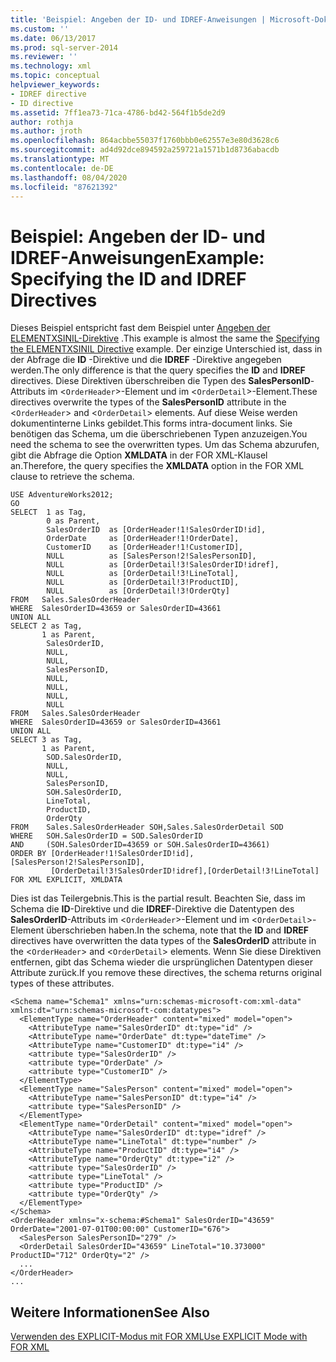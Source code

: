 ```yaml
---
title: 'Beispiel: Angeben der ID- und IDREF-Anweisungen | Microsoft-Dokumentation'
ms.custom: ''
ms.date: 06/13/2017
ms.prod: sql-server-2014
ms.reviewer: ''
ms.technology: xml
ms.topic: conceptual
helpviewer_keywords:
- IDREF directive
- ID directive
ms.assetid: 7ff1ea73-71ca-4786-bd42-564f1b5de2d9
author: rothja
ms.author: jroth
ms.openlocfilehash: 864acbbe55037f1760bbb0e62557e3e80d3628c6
ms.sourcegitcommit: ad4d92dce894592a259721a1571b1d8736abacdb
ms.translationtype: MT
ms.contentlocale: de-DE
ms.lasthandoff: 08/04/2020
ms.locfileid: "87621392"
---
```

# <a name="example-specifying-the-id-and-idref-directives"></a><span data-ttu-id="4797f-102">Beispiel: Angeben der ID- und IDREF-Anweisungen</span><span class="sxs-lookup"><span data-stu-id="4797f-102">Example: Specifying the ID and IDREF Directives</span></span>
  <span data-ttu-id="4797f-103">Dieses Beispiel entspricht fast dem Beispiel unter [Angeben der ELEMENTXSINIL-Direktive](example-specifying-the-elementxsinil-directive.md) .</span><span class="sxs-lookup"><span data-stu-id="4797f-103">This example is almost the same the [Specifying the ELEMENTXSINIL Directive](example-specifying-the-elementxsinil-directive.md) example.</span></span> <span data-ttu-id="4797f-104">Der einzige Unterschied ist, dass in der Abfrage die **ID** -Direktive und die **IDREF** -Direktive angegeben werden.</span><span class="sxs-lookup"><span data-stu-id="4797f-104">The only difference is that the query specifies the **ID** and **IDREF** directives.</span></span> <span data-ttu-id="4797f-105">Diese Direktiven überschreiben die Typen des **SalesPersonID**-Attributs im <`OrderHeader`>-Element und im <`OrderDetail`>-Element.</span><span class="sxs-lookup"><span data-stu-id="4797f-105">These directives overwrite the types of the **SalesPersonID** attribute in the <`OrderHeader`> and <`OrderDetail`> elements.</span></span> <span data-ttu-id="4797f-106">Auf diese Weise werden dokumentinterne Links gebildet.</span><span class="sxs-lookup"><span data-stu-id="4797f-106">This forms intra-document links.</span></span> <span data-ttu-id="4797f-107">Sie benötigen das Schema, um die überschriebenen Typen anzuzeigen.</span><span class="sxs-lookup"><span data-stu-id="4797f-107">You need the schema to see the overwritten types.</span></span> <span data-ttu-id="4797f-108">Um das Schema abzurufen, gibt die Abfrage die Option **XMLDATA** in der FOR XML-Klausel an.</span><span class="sxs-lookup"><span data-stu-id="4797f-108">Therefore, the query specifies the **XMLDATA** option in the FOR XML clause to retrieve the schema.</span></span>  
  
```  
USE AdventureWorks2012;  
GO  
SELECT  1 as Tag,  
        0 as Parent,  
        SalesOrderID  as [OrderHeader!1!SalesOrderID!id],  
        OrderDate     as [OrderHeader!1!OrderDate],  
        CustomerID    as [OrderHeader!1!CustomerID],  
        NULL          as [SalesPerson!2!SalesPersonID],  
        NULL          as [OrderDetail!3!SalesOrderID!idref],  
        NULL          as [OrderDetail!3!LineTotal],  
        NULL          as [OrderDetail!3!ProductID],  
        NULL          as [OrderDetail!3!OrderQty]  
FROM   Sales.SalesOrderHeader  
WHERE  SalesOrderID=43659 or SalesOrderID=43661  
UNION ALL   
SELECT 2 as Tag,  
       1 as Parent,  
        SalesOrderID,   
        NULL,  
        NULL,  
        SalesPersonID,    
        NULL,           
        NULL,           
        NULL,  
        NULL           
FROM   Sales.SalesOrderHeader  
WHERE  SalesOrderID=43659 or SalesOrderID=43661  
UNION ALL  
SELECT 3 as Tag,  
       1 as Parent,  
        SOD.SalesOrderID,  
        NULL,  
        NULL,  
        SalesPersonID,  
        SOH.SalesOrderID,  
        LineTotal,  
        ProductID,  
        OrderQty     
FROM    Sales.SalesOrderHeader SOH,Sales.SalesOrderDetail SOD  
WHERE   SOH.SalesOrderID = SOD.SalesOrderID  
AND     (SOH.SalesOrderID=43659 or SOH.SalesOrderID=43661)  
ORDER BY [OrderHeader!1!SalesOrderID!id], [SalesPerson!2!SalesPersonID],  
         [OrderDetail!3!SalesOrderID!idref],[OrderDetail!3!LineTotal]  
FOR XML EXPLICIT, XMLDATA  
```  
  
 <span data-ttu-id="4797f-109">Dies ist das Teilergebnis.</span><span class="sxs-lookup"><span data-stu-id="4797f-109">This is the partial result.</span></span> <span data-ttu-id="4797f-110">Beachten Sie, dass im Schema die **ID**-Direktive und die **IDREF**-Direktive die Datentypen des **SalesOrderID**-Attributs im <`OrderHeader`>-Element und im <`OrderDetail`>-Element überschrieben haben.</span><span class="sxs-lookup"><span data-stu-id="4797f-110">In the schema, note that the **ID** and **IDREF** directives have overwritten the data types of the **SalesOrderID** attribute in the <`OrderHeader`> and <`OrderDetail`> elements.</span></span> <span data-ttu-id="4797f-111">Wenn Sie diese Direktiven entfernen, gibt das Schema wieder die ursprünglichen Datentypen dieser Attribute zurück.</span><span class="sxs-lookup"><span data-stu-id="4797f-111">If you remove these directives, the schema returns original types of these attributes.</span></span>  
  
```  
<Schema name="Schema1" xmlns="urn:schemas-microsoft-com:xml-data" xmlns:dt="urn:schemas-microsoft-com:datatypes">  
  <ElementType name="OrderHeader" content="mixed" model="open">  
    <AttributeType name="SalesOrderID" dt:type="id" />  
    <AttributeType name="OrderDate" dt:type="dateTime" />  
    <AttributeType name="CustomerID" dt:type="i4" />  
    <attribute type="SalesOrderID" />  
    <attribute type="OrderDate" />  
    <attribute type="CustomerID" />  
  </ElementType>  
  <ElementType name="SalesPerson" content="mixed" model="open">  
    <AttributeType name="SalesPersonID" dt:type="i4" />  
    <attribute type="SalesPersonID" />  
  </ElementType>  
  <ElementType name="OrderDetail" content="mixed" model="open">  
    <AttributeType name="SalesOrderID" dt:type="idref" />  
    <AttributeType name="LineTotal" dt:type="number" />  
    <AttributeType name="ProductID" dt:type="i4" />  
    <AttributeType name="OrderQty" dt:type="i2" />  
    <attribute type="SalesOrderID" />  
    <attribute type="LineTotal" />  
    <attribute type="ProductID" />  
    <attribute type="OrderQty" />  
  </ElementType>  
</Schema>  
<OrderHeader xmlns="x-schema:#Schema1" SalesOrderID="43659" OrderDate="2001-07-01T00:00:00" CustomerID="676">  
  <SalesPerson SalesPersonID="279" />  
  <OrderDetail SalesOrderID="43659" LineTotal="10.373000" ProductID="712" OrderQty="2" />  
  ...  
</OrderHeader>  
...  
```  
  
## <a name="see-also"></a><span data-ttu-id="4797f-112">Weitere Informationen</span><span class="sxs-lookup"><span data-stu-id="4797f-112">See Also</span></span>  
 [<span data-ttu-id="4797f-113">Verwenden des EXPLICIT-Modus mit FOR XML</span><span class="sxs-lookup"><span data-stu-id="4797f-113">Use EXPLICIT Mode with FOR XML</span></span>](use-explicit-mode-with-for-xml.md)  
  
  
